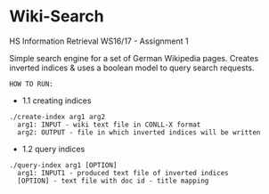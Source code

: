 # Wiki-Search
HS Information Retrieval WS16/17 - Assignment 1

Simple search engine for a set of German Wikipedia pages.
Creates inverted indices & uses a boolean model to query search requests.


`HOW TO RUN:`
- 1.1 creating indices
```
./create-index arg1 arg2
  arg1: INPUT - wiki text file in CONLL-X format
  arg2: OUTPUT - file in which inverted indices will be written
```
  
- 1.2 query indices

```
./query-index arg1 [OPTION]
  arg1: INPUT1 - produced text file of inverted indices
  [OPTION] - text file with doc id - title mapping
```
